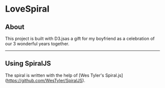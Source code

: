 # LoveSpiral

## About
This project is built with D3.jsas a gift for my boyfriend as a celebration of our 3 wonderful years together.


***

## Using SpiralJS

The spiral is written with the help of [Wes Tyler's Spiral.js] (https://github.com/WesTyler/SpiralJS).



